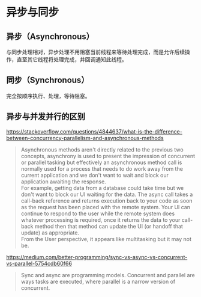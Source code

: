 # 异步与同步
  
## 异步（Asynchronous）
与同步处理相对，异步处理不用阻塞当前线程来等待处理完成，而是允许后续操作，直至其它线程将处理完成，并回调通知此线程。  
  
## 同步（Synchronous）
完全按顺序执行、处理，等待阻塞。  
  
## 异步与并发并行的区别
https://stackoverflow.com/questions/4844637/what-is-the-difference-between-concurrency-parallelism-and-asynchronous-methods  
> Asynchronous methods aren't directly related to the previous two concepts, asynchrony is used to present the impression of concurrent or parallel tasking but effectively an asynchronous method call is normally used for a process that needs to do work away from the current application and we don't want to wait and block our application awaiting the response.  
For example, getting data from a database could take time but we don't want to block our UI waiting for the data. The async call takes a call-back reference and returns execution back to your code as soon as the request has been placed with the remote system. Your UI can continue to respond to the user while the remote system does whatever processing is required, once it returns the data to your call-back method then that method can update the UI (or handoff that update) as appropriate.  
From the User perspective, it appears like multitasking but it may not be.  
  
https://medium.com/better-programming/sync-vs-async-vs-concurrent-vs-parallel-5754cdb60f66  
> Sync and async are programming models.
Concurrent and parallel are ways tasks are executed, where parallel is a narrow version of concurrent.
  